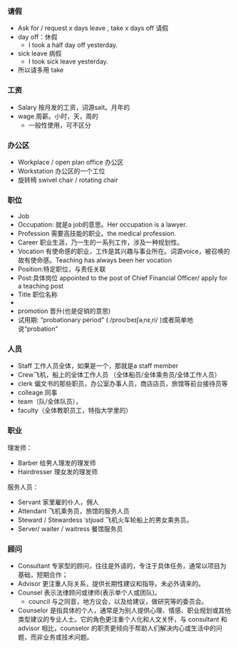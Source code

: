 ### 请假
- Ask for / request x days leave , take x days off 请假
- day off：休假
  - I took a half day off yesterday.
- sick leave 病假
  - I took sick leave yesterday.
- 所以请多用 take

### 工资
- Salary 按月发的工资，词源salt。月年的
- wage 周薪。小时，天，周的
  - 一般性使用，可不区分

### 办公区
- Workplace / open plan office 办公区
- Workstation 办公区的一个工位
- 旋转椅 swivel chair / rotating chair

### 职位
- Job
- Occupation: 就是a job的意思。Her occupation is a lawyer.
- Profession 需要高技能的职业。the medical profession.
- Career 职业生涯，乃一生的一系列工作，涉及一种规划性。
- Vocation 有使命感的职业，工作是其兴趣与事业所在。词源voice，被召唤的故有使命感。Teaching has always been her vocation
- Position:特定职位，与责任关联
- Post:具体岗位 appointed to the post of Chief Financial Officer/ apply for a teaching post
- Title 职位名称
- 
- promotion 晋升(也是促销的意思)
- 试用期: “probationary period” ( /proʊˈbeɪʃəˌnɛˌri/ )或者简单地说“probation”

### 人员
- Staff 工作人员全体，如果是一个，那就是a staff member
- Crew飞机，船上的全体工作人员 （全体船员/全体乘务员/全体工作人员）
- clerk 偏文书的那些职员，办公室办事人员，商店店员，旅馆等前台接待员等
- colleage 同事
- team（队/全体队员），
- faculty（全体教职员工，特指大学里的）

### 职业
理发师：
- Barber 给男人理发的理发师
- Hairdresser 理女发的理发师

服务人员：
- Servant 家里雇的仆人，佣人
- Attendant 飞机乘务员，旅馆的服务人员
- Steward / Stewardess ˈstjʊəd 飞机火车轮船上的男女乘务员。
- Server/ waiter / waitress 餐馆服务员

### 顾问
- Consultant 专家型的顾问，往往是外请的，专注于具体任务，通常以项目为基础，短期合作；
- Advisor 更注重人际关系，提供长期性建议和指导。未必外请来的。
- Counsel 表示法律顾问或律师(表示单个人或团队)。
  - council 与之同音，地方议会，以及给建议，做研究等的委员会。
- Counselor 是指具体的个人，通常是为别人提供心理、情感、职业规划或其他类型建议的专业人士。它的角色更注重个人化和人文关怀，与 consultant 和 advisor 相比，counselor 的职责更倾向于帮助人们解决内心或生活中的问题，而非业务或技术问题。


